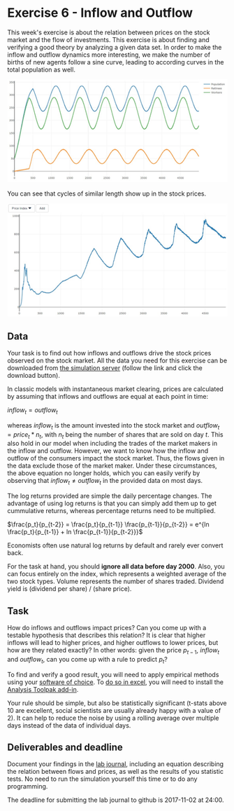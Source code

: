 # Exercise 6 - Inflow and Outflow

This week's exercise is about the relation between prices on the stock market and the flow of investments. This exercise is about finding and verifying a good theory by analyzing a given data set. In order to make the inflow and outflow dynamics more interesting, we make the number of births of new agents follow a sine curve, leading to according curves in the total population as well. 

![population](images/ex6-population.jpg "Population Structure")

You can see that cycles of similar length show up in the stock prices.

![stocks](images/ex6-stockmarket.jpg "Stock prices")

## Data

Your task is to find out how inflows and outflows drive the stock prices observed on the stock market. All the data you need for this exercise can be downloaded from [the simulation server](http://meissereconomics.com/vis/simulation?sim=ex6-flow&metric=stockmarket) (follow the link and click the download button).

In classic models with instantaneous market clearing, prices are calculated by assuming that inflows and outflows are equal at each point in time:

${inflow}_t = {outflow}_t$

whereas ${inflow}_t$ is the amount invested into the stock market and ${outflow}_t = {price}_t * n_t$, with $n_t$ being the number of shares that are sold on day $t$. This also hold in our model when including the trades of the market makers in the inflow and outflow. However, we want to know how the inflow and outflow of the consumers impact the stock market. Thus, the flows given in the data exclude those of the market maker. Under these circumstances, the above equation no longer holds, which you can easily verify by observing that ${inflow}_t \neq {outflow}_t$ in the provided data on most days.

The log returns provided are simple the daily percentage changes. The advantage of using log returns is that you can simply add them up to get cummulative returns, whereas percentage returns need to be multiplied.

$\frac{p_t}{p_{t-2}} = \frac{p_t}{p_{t-1}} \frac{p_{t-1}}{p_{t-2}} = e^{ln \frac{p_t}{p_{t-1}} + ln \frac{p_{t-1}}{p_{t-2}}}$

Economists often use natural log returns by default and rarely ever convert back.

For the task at hand, you should **ignore all data before day 2000**. Also, you can focus entirely on the index, which represents a weighted average of the two stock types. Volume represents the number of shares traded. Dividend yield is (dividend per share) / (share price).

## Task

How do inflows and outflows impact prices? Can you come up with a testable hypothesis that describes this relation? It is clear that higher inflows will lead to higher prices, and higher outflows to lower prices, but how are they related exactly? In other words: given the price $p_{t-1}$, ${inflow}_t$ and ${outflow}_t$, can you come up with a rule to predict $p_t$?

To find and verify a good result, you will need to apply empirical methods using your [software of choice](https://www.uzh.ch/cmsssl/id/de/dl/sw/angebote/alle.html). To [do so in excel](http://www.excel-easy.com/examples/regression.html), you will need to install the [Analysis Toolpak add-in](http://www.excel-easy.com/data-analysis/analysis-toolpak.html).

Your rule should be simple, but also be statistically significant (t-stats above 10 are excellent, social scientists are usually already happy with a value of 2). It can help to reduce the noise by using a rolling average over multiple days instead of the data of individual days.

## Deliverables and deadline

Document your findings in the [lab journal](exercise06-journal.md), including an equation describing the relation between flows and prices, as well as the results of you statistic tests. No need to run the simulation yourself this time or to do any programming.

The deadline for submitting the lab journal to github is 2017-11-02 at 24:00.
